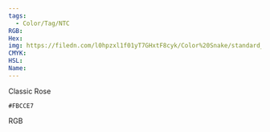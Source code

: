 ```yaml
---
tags:
  - Color/Tag/NTC
RGB:
Hex:
img: https://filedn.com/l0hpzxl1f01yT7GHxtF8cyk/Color%20Snake/standard_csv_to_svg//FBCCE7.svg
CMYK:
HSL:
Name:
---
```

Classic Rose
```palette
#FBCCE7
```
RGB
